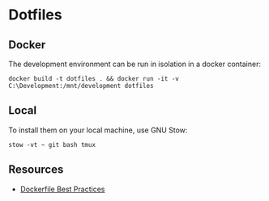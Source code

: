 # Dotfiles

## Docker

The development environment can be run in isolation in a docker container:

```
docker build -t dotfiles . && docker run -it -v C:\Development:/mnt/development dotfiles
```

## Local

To install them on your local machine, use GNU Stow:

```
stow -vt ~ git bash tmux
```

## Resources

- [Dockerfile Best Practices](https://docs.docker.com/develop/develop-images/dockerfile_best-practices/)
